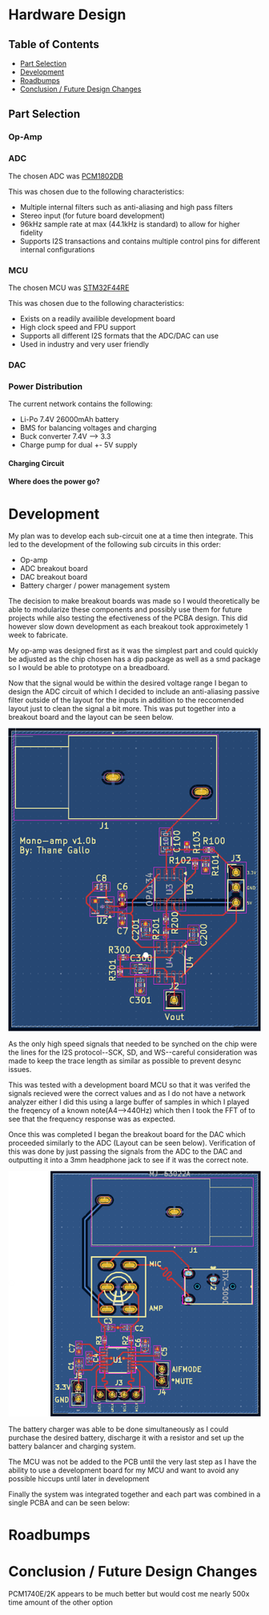 # Hardware Design

## Table of Contents
* [Part Selection](#Part-Selection)
* [Development](#Development)
* [Roadbumps](#Roadbumps)
* [Conclusion / Future Design Changes](#Conclusion--Future-Design-cChanges)

## Part Selection

### Op-Amp



### ADC
The chosen ADC was [PCM1802DB](https://www.digikey.com/en/products/filter/data-acquisition/adcs-dacs-special-purpose/768?s=N4IgTCBcDaIIwA4AMYAiAhEBdAvkA)

This was chosen due to the following characteristics:

* Multiple internal filters such as anti-aliasing and high pass filters
* Stereo input (for future board development)
* 96kHz sample rate at max (44.1kHz is standard) to allow for higher fidelity 
* Supports I2S transactions and contains multiple control pins for different internal configurations


### MCU
The chosen MCU was [STM32F44RE](https://www.digikey.com/en/products/detail/stmicroelectronics/NUCLEO-F446RE/5347712?gclsrc=aw.ds&&utm_adgroup=&utm_source=google&utm_medium=cpc&utm_campaign=PMax%20Shopping_Product_Low%20ROAS%20Categories&utm_term=&utm_content=&utm_id=go_cmp-20243063506_adg-_ad-__dev-c_ext-_prd-5347712_sig-CjwKCAjwzMi_BhACEiwAX4YZUPHpk-zHzDov2nI4mvNVZQl9ZMhKRm_qsVS7q0sjmrhjJ651UxK07RoCICAQAvD_BwE&gad_source=1&gbraid=0AAAAADrbLlhzVWufnPiJhrASsS6sFmpfE&gclid=CjwKCAjwzMi_BhACEiwAX4YZUPHpk-zHzDov2nI4mvNVZQl9ZMhKRm_qsVS7q0sjmrhjJ651UxK07RoCICAQAvD_BwE&gclsrc=aw.ds)

This was chosen due to the following characteristics:

* Exists on a readily availible development board 
* High clock speed and FPU support
* Supports all different I2S formats that the ADC/DAC can use
* Used in industry and very user friendly

### DAC

### Power Distribution
The current network contains the following:
* Li-Po 7.4V 26000mAh battery 
* BMS for balancing voltages and charging
* Buck converter 7.4V --> 3.3
* Charge pump for dual +- 5V supply

#### Charging Circuit 

#### Where does the power go?

# Development 
My plan was to develop each sub-circuit one at a time then integrate. This led to the development of the following sub circuits in this order:

* Op-amp
* ADC breakout board
* DAC breakout board
* Battery charger / power management system

The decision to make breakout boards was made so I would theoretically be able to modularize these components and possibly use them for future projects while also testing the efectiveness of the PCBA design. This did however slow down development as each breakout took approximetely 1 week to fabricate.

My op-amp was designed first as it was the simplest part and could quickly be adjusted as the chip chosen has a dip package as well as a smd package so I would be able to prototype on a breadboard. 

Now that the signal would be within the desired voltage range I began to design the ADC circuit of which I decided to include an anti-aliasing passive filter outside of the layout for the inputs in addition to the reccomended layout just to clean the signal a bit more. This was put together into a breakout board and the layout can be seen below.

![Amp Layout](../Documentation/Images/Amp_Layout.png)

As the only high speed signals that needed to be synched on the chip were the lines for the I2S protocol--SCK, SD, and WS--careful consideration was made to keep the trace length as similar as possible to prevent desync issues.

This was tested with a development board MCU so that it was verifed the signals recieved were the correct values and as I do not have a network analyzer either I did this using a large buffer of samples in which I played the freqency of a known note(A4-->440Hz) which then I took the FFT of to see that the frequency response was as expected.

Once this was completed I began the breakout board for the DAC which proceeded similarly to the ADC (Layout can be seen below). Verification of this was done by just passing the signals from the ADC to the DAC and outputting it into a 3mm headphone jack to see if it was the correct note.

![DAC Layout](../Documentation/Images/DAC_Layout.png)

The battery charger was able to be done simultaneously as I could purchase the desired battery, discharge it with a resistor and set up the battery balancer and charging system.

The MCU was not be added to the PCB until the very last step as I have the ability to use a development board for my MCU and want to avoid any possible hiccups until later in development

Finally the system was integrated together and each part was combined in a single PCBA and can be seen below:


# Roadbumps

# Conclusion / Future Design Changes

PCM1740E/2K appears to be much better but would cost me nearly 500x time amount of the other option
